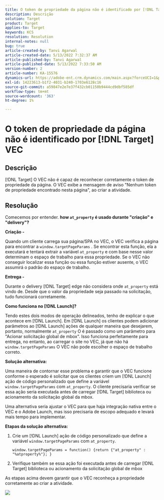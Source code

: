 ```yaml
---
title: O token de propriedade da página não é identificado por [!DNL Target] VEC
description: Descrição
solution: Target
product: Target
applies-to: Target
keywords: KCS
resolution: Resolution
internal-notes: null
bug: true
article-created-by: Tanvi Agarwal
article-created-date: 5/13/2022 7:32:37 AM
article-published-by: Tanvi Agarwal
article-published-date: 5/13/2022 7:33:50 AM
version-number: 2
article-number: KA-15576
dynamics-url: https://adobe-ent.crm.dynamics.com/main.aspx?forceUCI=1&pagetype=entityrecord&etn=knowledgearticle&id=391ddcdb-8ed2-ec11-a7b5-00224809c27a
exl-id: 14223613-b1f2-4031-b240-1703e6128c16
source-git-commit: a59847e2e7e37f432cb01150b9444cd9dbf585df
workflow-type: tm+mt
source-wordcount: '363'
ht-degree: 1%

---
```


# O token de propriedade da página não é identificado por [!DNL Target] VEC

## Descrição

[!DNL Target] O VEC não é capaz de reconhecer corretamente o token de propriedade da página. O VEC exibe a mensagem de aviso &quot;Nenhum token de propriedade encontrado nesta página&quot;, ao criar a atividade.

## Resolução

Comecemos por entender. <b>how `at_property` é usado durante &quot;criação&quot; e &quot;delivery&quot;?</b>

<b>Criação -</b>

Quando um cliente carrega sua página/SPA no VEC, o VEC verifica a página para encontrar a `window.targetPageParams` . Se encontrar esta função, ela a executará e tentará extrair a variável `at_property` e com base nesse valor determinam o espaço de trabalho para essa propriedade. Se o VEC não conseguir localizar essa função ou essa função estiver ausente, o VEC assumirá o padrão do espaço de trabalho.

<b>Entrega -</b>

Durante o delivery [!DNL Target] edge não considera onde `at_property` está vindo de. Desde que o valor da propriedade seja passado na solicitação, tudo funcionará corretamente.

<b>Como funciona no [!DNL Launch]?</b>

Tendo estes dois modos de operação delineados, tenho de explicar o que acontece em [!DNL Launch]. Em [!DNL Launch] os clientes podem adicionar parâmetros ao [!DNL Launch] ações de qualquer maneira que desejarem, portanto, normalmente `at_property` O é passado como um parâmetro para &quot;Acionar solicitação global de mbox&quot;. Isso funciona perfeitamente para entrega, no entanto, ao carregar o site no VEC, já que não há `window.targetPageParams` O VEC não pode escolher o espaço de trabalho correto.

<b>Solução alternativa:</b>

Uma maneira de contornar esse problema e garantir que o VEC funcione conforme o esperado é solicitar que os clientes criem um [!DNL Launch] ação de código personalizado que define a variável `window.targetPageParams` com `at_property`. O cliente precisaria verificar se essa ação seria executada antes de carregar [!DNL Target] biblioteca ou acionamento da solicitação global da mbox.

Uma alternativa seria ajustar o VEC para que haja integração nativa entre o VEC e o Adobe Launch, mas isso precisaria de escopo adequado e levará mais tempo para implementar.

<b>Etapas da solução alternativa:</b>

1. Crie um [!DNL Launch] ação de código personalizado que define a variável `window.targetPageParams` com `at_property`.

   ```
   window.targetPageParams = function() {return {"at_property" : "%atproperty%"}; }
   ```

1. Verifique também se essa ação foi executada antes de carregar [!DNL Target] biblioteca ou acionamento da solicitação global de mbox

As etapas acima devem garantir que o VEC reconheça a propriedade corretamente ao criar a atividade.

![](http://omniture.custhelp.com/ci/inlineImage/get/3018176/a5a902ecd7ac849bb5bf0fa7e22e14e7)
